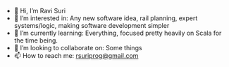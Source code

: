 - 👋 Hi, I’m Ravi Suri
- 👀 I’m interested in: Any new software idea, rail planning, expert systems/logic, making software development simpler
- 🌱 I’m currently learning: Everything, focused pretty heavily on Scala for the time being.  
- 💞️ I’m looking to collaborate on: Some things
- 📫 How to reach me: rsuriprog@gmail.com

